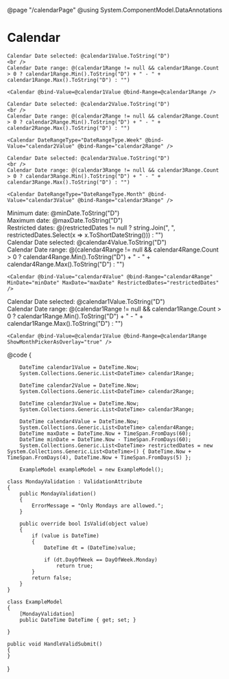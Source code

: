 ﻿@page "/calendarPage"
@using System.ComponentModel.DataAnnotations

<h1>Calendar</h1>

<Demo Header="single date range" Key="0" MetadataPath="CalendarPage">

    Calendar Date selected: @calendar1Value.ToString("D")
    <br />
    Calendar Date range: @(calendar1Range != null && calendar1Range.Count > 0 ? calendar1Range.Min().ToString("D") + " - " + calendar1Range.Max().ToString("D") : "")

    <Calendar @bind-Value=@calendar1Value @bind-Range=@calendar1Range />
</Demo>

<Demo Header="Calendar with week range" Key="1" MetadataPath="CalendarPage">

    Calendar Date selected: @calendar2Value.ToString("D")
    <br />
    Calendar Date range: @(calendar2Range != null && calendar2Range.Count > 0 ? calendar2Range.Min().ToString("D") + " - " + calendar2Range.Max().ToString("D") : "")

    <Calendar DateRangeType="DateRangeType.Week" @bind-Value="calendar2Value" @bind-Range="calendar2Range" />
</Demo>

<Demo Header="Calendar with month range" Key="2" MetadataPath="CalendarPage">

    Calendar Date selected: @calendar3Value.ToString("D")
    <br />
    Calendar Date range: @(calendar3Range != null && calendar3Range.Count > 0 ? calendar3Range.Min().ToString("D") + " - " + calendar3Range.Max().ToString("D") : "")

    <Calendar DateRangeType="DateRangeType.Month" @bind-Value="calendar3Value" @bind-Range="calendar3Range" />
</Demo>

<Demo Header="Calendar with minimum, maximum, and restricted dates" Key="3" MetadataPath="CalendarPage">
    Minimum date: @minDate.ToString("D")
    <br />
    Maximum date: @maxDate.ToString("D")
    <br />
    Restricted dates: @(restrictedDates != null ? string.Join(", ", restrictedDates.Select(x => x.ToShortDateString())) : "")
    <br />
    Calendar Date selected: @calendar4Value.ToString("D")
    <br />
    Calendar Date range: @(calendar4Range != null && calendar4Range.Count > 0 ? calendar4Range.Min().ToString("D") + " - " + calendar4Range.Max().ToString("D") : "")

    <Calendar @bind-Value="calendar4Value" @bind-Range="calendar4Range" MinDate="minDate" MaxDate="maxDate" RestrictedDates="restrictedDates" />
</Demo>

<Demo Header="Calendar with just dates, Header click reveals months" Key="4" MetadataPath="CalendarPage">
    Calendar Date selected: @calendar1Value.ToString("D")
    <br />
    Calendar Date range: @(calendar1Range != null && calendar1Range.Count > 0 ? calendar1Range.Min().ToString("D") + " - " + calendar1Range.Max().ToString("D") : "")

    <Calendar @bind-Value=@calendar1Value @bind-Range=@calendar1Range ShowMonthPickerAsOverlay="true" />
</Demo>

<Demo Header="Calendar with Blazor Forms Validation" Key="5" MetadataPath="CalendarPage">
    <EditForm Model=@exampleModel OnValidSubmit=@HandleValidSubmit>
        <DataAnnotationsValidator />
        <ValidationSummary />
        <Calendar @bind-Value=@exampleModel.DateTime @bind-Range=@calendar1Range ShowMonthPickerAsOverlay="true" />
        <SubmitButton Text="Submit" />
    </EditForm>
</Demo>


@code {

        DateTime calendar1Value = DateTime.Now;
        System.Collections.Generic.List<DateTime> calendar1Range;

        DateTime calendar2Value = DateTime.Now;
        System.Collections.Generic.List<DateTime> calendar2Range;

        DateTime calendar3Value = DateTime.Now;
        System.Collections.Generic.List<DateTime> calendar3Range;

        DateTime calendar4Value = DateTime.Now;
        System.Collections.Generic.List<DateTime> calendar4Range;
        DateTime maxDate = DateTime.Now + TimeSpan.FromDays(60);
        DateTime minDate = DateTime.Now - TimeSpan.FromDays(60);
        System.Collections.Generic.List<DateTime> restrictedDates = new System.Collections.Generic.List<DateTime>() { DateTime.Now + TimeSpan.FromDays(4), DateTime.Now + TimeSpan.FromDays(5) };

        ExampleModel exampleModel = new ExampleModel();

    class MondayValidation : ValidationAttribute
    {
        public MondayValidation()
        {
            ErrorMessage = "Only Mondays are allowed.";
        }

        public override bool IsValid(object value)
        {
            if (value is DateTime)
            {
                DateTime dt = (DateTime)value;
               
                if (dt.DayOfWeek == DayOfWeek.Monday)
                    return true;
            }
            return false;
        }
    }

    class ExampleModel
    {
        [MondayValidation]
        public DateTime DateTime { get; set; }

    }

    public void HandleValidSubmit()
    {
    }
}

